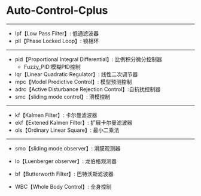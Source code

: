 # Auto-Control-Cplus

---
* lpf【Low Pass Filter】: 低通滤波器
* pll【Phase Locked Loop】: 锁相环

---
* pid【Proportional Integral Differential】: 比例积分微分控制器
  * Fuzzy_PID:模糊PID控制
* lqr【Linear Quadratic Regulator】: 线性二次调节器
* mpc【Model Predictive Control】: 模型预测控制
* adrc【Active Disturbance Rejection Control】:自抗扰控制器
* smc【sliding mode control】: 滑模控制

---

* kf【Kalmen Filter】: 卡尔曼滤波器
* ekf【Extened Kalmen Filter】: 扩展卡尔曼滤波器
* ols【Ordinary Linear Square】: 最小二乘法

---

* smo【sliding mode observer】: 滑膜观测器
* lo【Luenberger observer】: 龙伯格观测器
* bf【Butterworth Filter】: 巴特沃斯滤波器

* WBC【Whole Body Control】: 全身控制